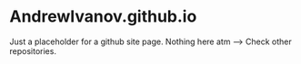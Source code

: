 # AndrewIvanov.github.io

Just a placeholder for a github site page. Nothing here atm --> Check other repositories.
